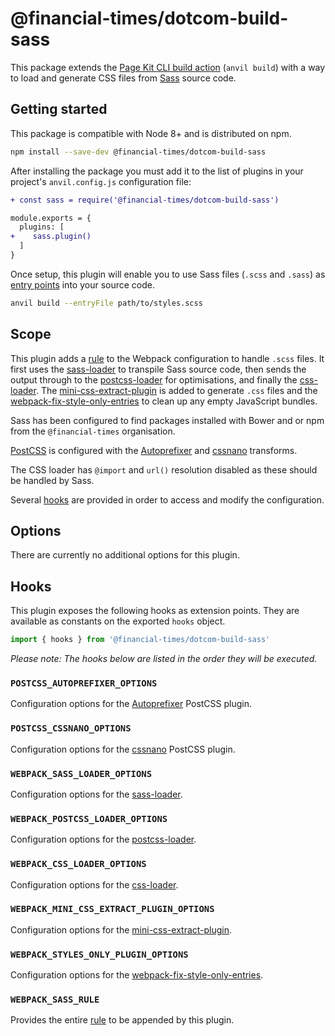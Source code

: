 # @financial-times/dotcom-build-sass

This package extends the [Page Kit CLI build action][cli] (`anvil build`) with a way to load and generate CSS files from [Sass] source code.

[cli]: https://github.com/Financial-Times/anvil/tree/master/packages/dotcom-page-kit-cli#build
[Sass]: https://sass-lang.com/


## Getting started

This package is compatible with Node 8+ and is distributed on npm.

```sh
npm install --save-dev @financial-times/dotcom-build-sass
```

After installing the package you must add it to the list of plugins in your project's `anvil.config.js` configuration file:

```diff
+ const sass = require('@financial-times/dotcom-build-sass')

module.exports = {
  plugins: [
+    sass.plugin()
  ]
}
```

Once setup, this plugin will enable you to use Sass files (`.scss` and `.sass`) as [entry points] into your source code.

```sh
anvil build --entryFile path/to/styles.scss
```

[entry points]: https://github.com/Financial-Times/anvil/tree/master/packages/anvil#entry-points


## Scope

This plugin adds a [rule] to the Webpack configuration to handle `.scss` files. It first uses the [sass-loader] to transpile Sass source code, then sends the output through to the [postcss-loader] for optimisations, and finally the [css-loader]. The [mini-css-extract-plugin] is added to generate `.css` files and the [webpack-fix-style-only-entries] to clean up any empty JavaScript bundles.

Sass has been configured to find packages installed with Bower and or npm from the `@financial-times` organisation.

[PostCSS] is configured with the [Autoprefixer] and [cssnano] transforms.

The CSS loader has `@import` and `url()` resolution disabled as these should be handled by Sass.

Several [hooks](#hooks) are provided in order to access and modify the configuration.

[rule]: https://webpack.js.org/configuration/module/#rule
[sass-loader]: https://github.com/webpack-contrib/sass-loader
[postcss-loader]: https://github.com/postcss/postcss-loader
[css-loader]: https://github.com/webpack-contrib/css-loader
[mini-css-extract-plugin]: https://github.com/webpack-contrib/mini-css-extract-plugin
[webpack-fix-style-only-entries]: https://github.com/fqborges/webpack-fix-style-only-entries
[PostCSS]: https://postcss.org/
[Autoprefixer]: https://github.com/postcss/autoprefixer
[cssnano]: https://cssnano.co/


## Options

There are currently no additional options for this plugin.


## Hooks

This plugin exposes the following hooks as extension points. They are available as constants on the exported `hooks` object.

```js
import { hooks } from '@financial-times/dotcom-build-sass'
```

_Please note: The hooks below are listed in the order they will be executed._

### `POSTCSS_AUTOPREFIXER_OPTIONS`

Configuration options for the [Autoprefixer] PostCSS plugin.

### `POSTCSS_CSSNANO_OPTIONS`

Configuration options for the [cssnano] PostCSS plugin.

### `WEBPACK_SASS_LOADER_OPTIONS`

Configuration options for the [sass-loader].

### `WEBPACK_POSTCSS_LOADER_OPTIONS`

Configuration options for the [postcss-loader].

### `WEBPACK_CSS_LOADER_OPTIONS`

Configuration options for the [css-loader].

### `WEBPACK_MINI_CSS_EXTRACT_PLUGIN_OPTIONS`

Configuration options for the [mini-css-extract-plugin].

### `WEBPACK_STYLES_ONLY_PLUGIN_OPTIONS`

Configuration options for the [webpack-fix-style-only-entries].

### `WEBPACK_SASS_RULE`

Provides the entire [rule] to be appended by this plugin.
